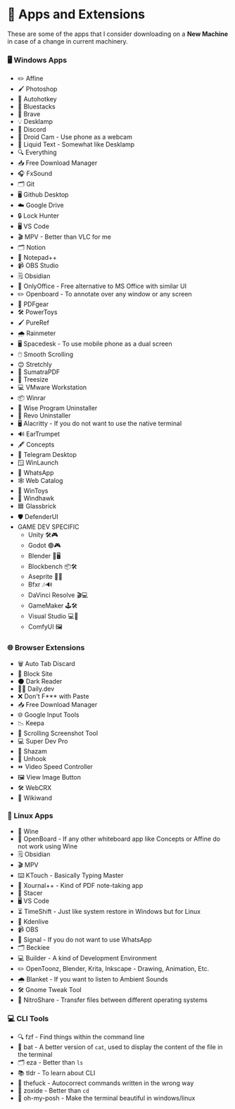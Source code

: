 # 📱 Apps and Extensions

These are some of the apps that I consider downloading on a **New Machine** in case of a change in current machinery.

### 🖥️ Windows Apps

- ✏️ Affine
- 🖌️ Photoshop
- 🔄 Autohotkey
- 📱 Bluestacks
- 🦁 Brave
- 💡 Desklamp
- 📱 Discord
- 📸 Droid Cam - Use phone as a webcam
- 📝 Liquid Text - Somewhat like Desklamp
- 🔍 Everything
- 📥 Free Download Manager
- 🎧 FxSound
- 🗂️ Git
- 🖥️ Github Desktop
- ☁️ Google Drive
- 🔒 Lock Hunter
- 🖥️ VS Code
- 🎬 MPV - Better than VLC for me
- 🗂️ Notion
- 📝 Notepad++
- 📹 OBS Studio
- 🗒️ Obsidian
- 📝 OnlyOffice - Free alternative to MS Office with similar UI
- ✏️ Openboard - To annotate over any window or any screen
- 📄 PDFgear
- 🛠️ PowerToys
- 🖌️ PureRef
- 🌧️ Rainmeter
- 🖥️ Spacedesk - To use mobile phone as a dual screen
- 🖱️ Smooth Scrolling
- 😊 Stretchly
- 📑 SumatraPDF
- 🌳 Treesize
- 💻 VMware Workstation
- 📦 Winrar
- 🧹 Wise Program Uninstaller
- 🧼 Revo Uninstaller 
- 🖥️ Alacritty - If you do not want to use the native terminal
- 🔊 EarTrumpet
- 🖋️ Concepts
- 💬 Telegram Desktop
- 🪟 WinLaunch
- 💬 WhatsApp
- 🕸️ Web Catalog
- 🔧 WinToys
- 🦅 Windhawk
- 🟦 Glassbrick
- 🛡️ DefenderUI
- GAME DEV SPECIFIC
    - Unity 🛠️🎮
    - Godot 🟢🎮
    - Blender 🎨🖥️
    - Blockbench 📦🛠️
    - Aseprite 🌈🎨
    - Bfxr 🎶🔊
    - DaVinci Resolve 🎬💻
    - GameMaker 🕹️🛠️
    - Visual Studio 💻🔧
	- ComfyUI 🖼️

### 🌐 Browser Extensions

- 🗑️ Auto Tab Discard
- 🚫 Block Site
- 🌑 Dark Reader
- 🧑‍💻 Daily.dev
- ❌ Don't F\*\*\* with Paste
- 📥 Free Download Manager
- 🌐 Google Input Tools
- 📉 Keepa
- 📸 Scrolling Screenshot Tool
- 💻 Super Dev Pro
- 🎵 Shazam
- 🔗 Unhook
- ⏩ Video Speed Controller
- 🖼️ View Image Button
- 🛠️ WebCRX
- 📰 Wikiwand

### 🐧 Linux Apps

- 🍷 Wine
- 📝 OpenBoard - If any other whiteboard app like Concepts or Affine do not work using Wine
- 🗒️ Obsidian
- 🎬 MPV
- ⌨️ KTouch - Basically Typing Master
- 📝 Xournal++ - Kind of PDF note-taking app
- 🚀 Stacer
- 🖥️ VS Code
- ⏳ TimeShift - Just like system restore in Windows but for Linux
- 🎥 Kdenlive
- 📹 OBS
- 📱 Signal - If you do not want to use WhatsApp
- 🗂️ Beckiee
- 💻 Builder - A kind of Development Environment
- ✏️ OpenToonz, Blender, Krita, Inkscape - Drawing, Animation, Etc.
- 🌧️ Blanket - If you want to listen to Ambient Sounds
- 🛠️ Gnome Tweak Tool
- 🔄 NitroShare - Transfer files between different operating systems

### 💻 CLI Tools

- 🔍 fzf - Find things within the command line
- 📄 bat - A better version of `cat`, used to display the content of the file in the terminal
- 🗂️ eza - Better than `ls`
- 📚 tldr - To learn about CLI
- 🤦 thefuck - Autocorrect commands written in the wrong way
- 📂 zoxide - Better than `cd`
- 🌈 oh-my-posh - Make the terminal beautiful in windows/linux
